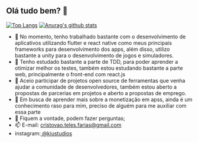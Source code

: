 ## Olá tudo bem? 👋

 [![Top Langs](https://github-readme-stats.vercel.app/api/top-langs/?username=CristovoXDGM&layout=compact&show_icons=true&theme=cobalt)](https://github.com/CristovoXDGM/github-readme-stats)
 [![Anurag's github stats](https://github-readme-stats.vercel.app/api?username=CristovoXDGM&show_icons=true&theme=cobalt&repo=github-readme-stats)](https://github.com/CristovoXDGM/github-readme-stats)


- 🔭 No momento, tenho trabalhado bastante com o desenvolvimento de aplicativos utilizando flutter e react native como meus principais frameworks para desenvolvimento dos apps, além disso, utilizo bastante a unity para o desenvolvimento de jogos e simuladores.
- 🌱 Tenho estudado bastante a parte de TDD, para poder aprender a otimizar melhor os testes, também estou estudando bastante a parte web, principalmente o front-end com react.js
- 👯  Aceio participar de projetos open source de ferramentas que venha ajudar a comunidade de desenvolvedores, também estou aberto a propostas de parcerias em projetos e aberto a propostas de emprego.
- 🤔 Em busca de aprender mais sobre a monetização em apss, ainda é um conhecimento raso para mim, preciso de alguém para me auxiliar com essa parte
- 💬 Fiquem a vontade, podem fazer perguntas;
- 📫 E-mail: cristovao.teles.farias@gmail.com
 - instagram:<a href="https://www.instagram.com/kiustudios/"> @kiustudios </a>
 
 
 

 
 

 
 
